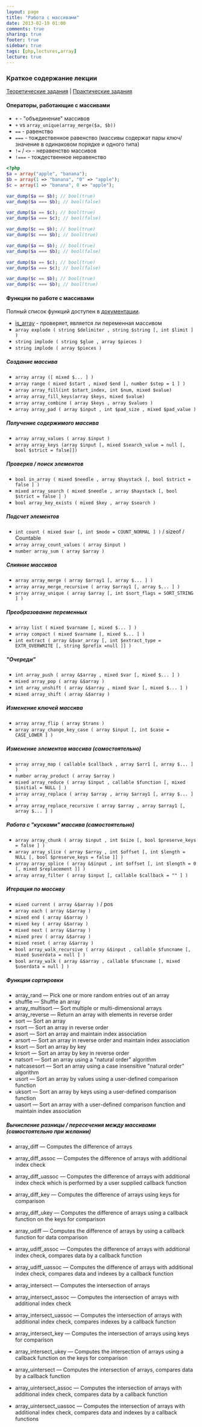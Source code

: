 ```yaml
---
layout: page
title: "Работа с массивами"
date: 2013-02-19 01:00
comments: true
sharing: true
footer: true
sidebar: true
tags: [php,lectures,array]
lecture: true
---
```

### Краткое содержание лекции

[Теоретические задания](04-working-with-arrays-theoretical-tasks.html) |
[Практические задания](04-working-with-arrays-practical-tasks.html)

#### Операторы, работающие с массивами

 * ```+``` - "объединение" массивов
 * ```+``` vs ```array_unique(array_merge($a, $b))```
 * ```==``` - равенство
 * ```===``` - тождественное равенство (массивы содержат пары ключ/значение в одинаковом порядке и одного типа)
 * ```!=``` / ```<>``` - неравенство массивов
 * ```!===``` - тождественное неравенство

```php
<?php
$a = array("apple", "banana");
$b = array(1 => "banana", "0" => "apple");
$c = array(1 => "banana", 0 => "apple");

var_dump($a == $b); // bool(true)
var_dump($a === $b); // bool(false)

var_dump($a == $c); // bool(true)
var_dump($a === $c); // bool(false)

var_dump($c == $b); // bool(true)
var_dump($c === $b); // bool(true)

var_dump($a == $b); // bool(true)
var_dump($a === $b); // bool(false)

var_dump($a == $c); // bool(true)
var_dump($a === $c); // bool(false)

var_dump($c == $b); // bool(true)
var_dump($c === $b); // bool(true)
```

#### Функции по работе с массивами

Полный список функций доступен в [документации](http://www.php.net/manual/en/ref.array.php).

 * [is_array](02-php-basics.html) - проверяет, является ли переменная массивом
 * ```array explode ( string $delimiter , string $string [, int $limit ] )```
 * ```string implode ( string $glue , array $pieces )```
 * ```string implode ( array $pieces )```

##### Создание массива

 * ```array array ([ mixed $... ] )```
 * ```array range ( mixed $start , mixed $end [, number $step = 1 ] )```
 * ```array array_fill(int $start_index, int $num, mixed $value)```
 * ```array array_fill_keys(array $keys, mixed $value)```
 * ```array array_combine ( array $keys , array $values )```
 * ```array array_pad ( array $input , int $pad_size , mixed $pad_value )```

##### Получение содержимого массива

 * ```array array_values ( array $input )```
 * ```array array_keys (array $input [, mixed $search_value = null [, bool $strict = false]])```

##### Проверка / поиск элементов

 * ```bool in_array ( mixed $needle , array $haystack [, bool $strict = false ] )```
 * ```mixed array_search ( mixed $needle , array $haystack [, bool $strict = false ] )```
 * ```bool array_key_exists ( mixed $key , array $search )```

##### Подсчет элементов

 * ```int count ( mixed $var [, int $mode = COUNT_NORMAL ] )``` / sizeof / Countable
 * ```array array_count_values ( array $input )```
 * ```number array_sum ( array $array )```

##### Слияние массивов

 * ```array array_merge ( array $array1 [, array $... ] )```
 * ```array array_merge_recursive ( array $array1 [, array $... ] )```
 * ```array array_unique ( array $array [, int $sort_flags = SORT_STRING ] )```

##### Преобразование переменных

 * ```array list ( mixed $varname [, mixed $... ] )```
 * ```array compact ( mixed $varname [, mixed $... ] )```
 * ```int extract ( array &$var_array [, int $extract_type = EXTR_OVERWRITE [, string $prefix =null ]] )```

##### "Очереди"

 * ```int array_push ( array &$array , mixed $var [, mixed $... ] )```
 * ```mixed array_pop ( array &$array )```
 * ```int array_unshift ( array &$array , mixed $var [, mixed $... ] )```
 * ```mixed array_shift ( array &$array )```

##### Изменение ключей массива

 * ```array array_flip ( array $trans )```
 * ```array array_change_key_case ( array $input [, int $case = CASE_LOWER ] )```

##### Изменение элементов массива (самостоятельно)

 * ```array array_map ( callable $callback , array $arr1 [, array $... ] )```
 * ```number array_product ( array $array )```
 * ```mixed array_reduce ( array $input , callable $function [, mixed $initial = NULL ] )```
 * ```array array_replace ( array $array , array $array1 [, array $... ] )```
 * ```array array_replace_recursive ( array $array , array $array1 [, array $... ] )```

##### Работа с "кусками" массива (самостоятельно)

 * ```array array_chunk ( array $input , int $size [, bool $preserve_keys = false ] )```
 * ```array array_slice ( array $array , int $offset [, int $length = NULL [, bool $preserve_keys = false ]] )```
 * ```array array_splice ( array &$input , int $offset [, int $length = 0 [, mixed $replacement ]] )```
 * ```array array_filter ( array $input [, callable $callback = "" ] )```

##### Итерация по массиву
 * ```mixed current ( array &$array )``` / pos
 * ```array each ( array &$array )```
 * ```mixed end ( array &$array )```
 * ```mixed key ( array &$array )```
 * ```mixed next ( array &$array )```
 * ```mixed prev ( array &$array )```
 * ```mixed reset ( array &$array )```
 * ```bool array_walk_recursive ( array &$input , callable $funcname [, mixed $userdata = null ] )```
 * ```bool array_walk ( array &$array , callable $funcname [, mixed $userdata = null ] )```

##### Функции сортировки

 * array_rand — Pick one or more random entries out of an array
 * shuffle — Shuffle an array
 * array_multisort — Sort multiple or multi-dimensional arrays
 * array_reverse — Return an array with elements in reverse order
 * sort — Sort an array
 * rsort — Sort an array in reverse order
 * asort — Sort an array and maintain index association
 * arsort — Sort an array in reverse order and maintain index association
 * ksort — Sort an array by key
 * krsort — Sort an array by key in reverse order
 * natsort — Sort an array using a "natural order" algorithm
 * natcasesort — Sort an array using a case insensitive "natural order" algorithm
 * usort — Sort an array by values using a user-defined comparison function
 * uksort — Sort an array by keys using a user-defined comparison function
 * uasort — Sort an array with a user-defined comparison function and maintain index association

##### Вычисление разницы / пересечения между массивами (самостоятельно при желании)

 * array_diff — Computes the difference of arrays
 * array_diff_assoc — Computes the difference of arrays with additional index check
 * array_diff_uassoc — Computes the difference of arrays with additional index check which is performed by a user supplied callback function
 * array_diff_key — Computes the difference of arrays using keys for comparison
 * array_diff_ukey — Computes the difference of arrays using a callback function on the keys for comparison
 * array_udiff — Computes the difference of arrays by using a callback function for data comparison
 * array_udiff_assoc — Computes the difference of arrays with additional index check, compares data by a callback function
 * array_udiff_uassoc — Computes the difference of arrays with additional index check, compares data and indexes by a callback function

 * array_intersect — Computes the intersection of arrays
 * array_intersect_assoc — Computes the intersection of arrays with additional index check
 * array_intersect_uassoc — Computes the intersection of arrays with additional index check, compares indexes by a callback function
 * array_intersect_key — Computes the intersection of arrays using keys for comparison
 * array_intersect_ukey — Computes the intersection of arrays using a callback function on the keys for comparison
 * array_uintersect — Computes the intersection of arrays, compares data by a callback function
 * array_uintersect_assoc — Computes the intersection of arrays with additional index check, compares data by a callback function
 * array_uintersect_uassoc — Computes the intersection of arrays with additional index check, compares data and indexes by a callback functions


